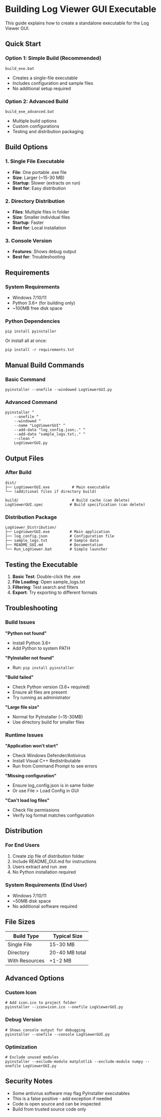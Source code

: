 # Building Log Viewer GUI Executable

This guide explains how to create a standalone executable for the Log Viewer GUI.

## Quick Start

### Option 1: Simple Build (Recommended)
```batch
build_exe.bat
```
- Creates a single-file executable
- Includes configuration and sample files  
- No additional setup required

### Option 2: Advanced Build
```batch
build_exe_advanced.bat
```
- Multiple build options
- Custom configurations
- Testing and distribution packaging

## Build Options

### 1. Single File Executable
- **File**: One portable .exe file
- **Size**: Larger (~15-30 MB)
- **Startup**: Slower (extracts on run)
- **Best for**: Easy distribution

### 2. Directory Distribution  
- **Files**: Multiple files in folder
- **Size**: Smaller individual files
- **Startup**: Faster
- **Best for**: Local installation

### 3. Console Version
- **Features**: Shows debug output
- **Best for**: Troubleshooting

## Requirements

### System Requirements
- Windows 7/10/11
- Python 3.6+ (for building only)
- ~100MB free disk space

### Python Dependencies
```batch
pip install pyinstaller
```

Or install all at once:
```batch
pip install -r requirements.txt
```

## Manual Build Commands

### Basic Command
```batch
pyinstaller --onefile --windowed LogViewerGUI.py
```

### Advanced Command
```batch
pyinstaller ^
    --onefile ^
    --windowed ^
    --name "LogViewerGUI" ^
    --add-data "log_config.json;." ^
    --add-data "sample_logs.txt;." ^
    --clean ^
    LogViewerGUI.py
```

## Output Files

### After Build
```
dist/
├── LogViewerGUI.exe          # Main executable
└── (additional files if directory build)

build/                        # Build cache (can delete)
LogViewerGUI.spec            # Build specification (can delete)
```

### Distribution Package
```
LogViewer_Distribution/
├── LogViewerGUI.exe         # Main application
├── log_config.json          # Configuration file
├── sample_logs.txt          # Sample data
├── README_GUI.md            # Documentation
└── Run_LogViewer.bat        # Simple launcher
```

## Testing the Executable

1. **Basic Test**: Double-click the .exe
2. **File Loading**: Open sample_logs.txt
3. **Filtering**: Test search and filters
4. **Export**: Try exporting to different formats

## Troubleshooting

### Build Issues

**"Python not found"**
- Install Python 3.6+
- Add Python to system PATH

**"PyInstaller not found"**
- Run: `pip install pyinstaller`

**"Build failed"**
- Check Python version (3.6+ required)
- Ensure all files are present
- Try running as administrator

**"Large file size"**
- Normal for PyInstaller (~15-30MB)
- Use directory build for smaller files

### Runtime Issues

**"Application won't start"**
- Check Windows Defender/Antivirus
- Install Visual C++ Redistributable
- Run from Command Prompt to see errors

**"Missing configuration"**
- Ensure log_config.json is in same folder
- Or use File > Load Config in GUI

**"Can't load log files"**
- Check file permissions
- Verify log format matches configuration

## Distribution

### For End Users
1. Create zip file of distribution folder
2. Include README_GUI.md for instructions
3. Users extract and run .exe
4. No Python installation required

### System Requirements (End User)
- Windows 7/10/11
- ~50MB disk space
- No additional software required

## File Sizes

| Build Type | Typical Size |
|------------|-------------|
| Single File | 15-30 MB |
| Directory | 20-40 MB total |
| With Resources | +1-2 MB |

## Advanced Options

### Custom Icon
```batch
# Add icon.ico to project folder
pyinstaller --icon=icon.ico --onefile LogViewerGUI.py
```

### Debug Version
```batch
# Shows console output for debugging
pyinstaller --onefile --console LogViewerGUI.py
```

### Optimization
```batch
# Exclude unused modules
pyinstaller --exclude-module matplotlib --exclude-module numpy --onefile LogViewerGUI.py
```

## Security Notes

- Some antivirus software may flag PyInstaller executables
- This is a false positive - add exception if needed
- Code is open source and can be inspected
- Build from trusted source code only